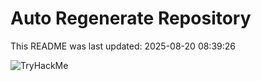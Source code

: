 # Auto Regenerate Repository

This README was last updated: 2025-08-20 08:39:26

 ![TryHackMe](https://tryhackme.com/badge/533634)